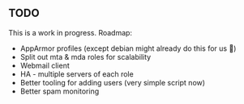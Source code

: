 ## TODO
This is a work in progress. Roadmap:
- AppArmor profiles (except debian might already do this for us :thinking:)
- Split out mta & mda roles for scalability
- Webmail client
- HA - multiple servers of each role
- Better tooling for adding users (very simple script now)
- Better spam monitoring
